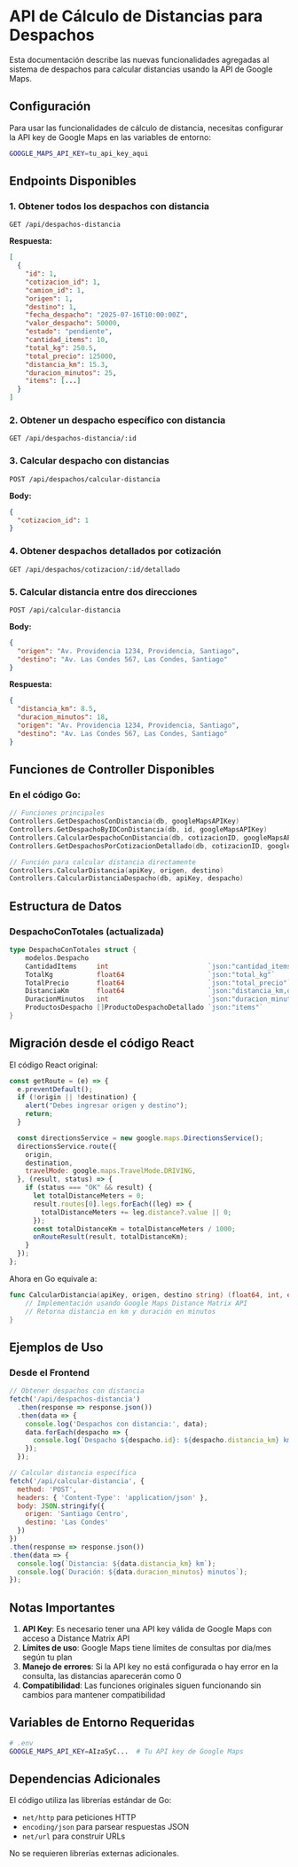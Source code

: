 # API de Cálculo de Distancias para Despachos

Esta documentación describe las nuevas funcionalidades agregadas al sistema de despachos para calcular distancias usando la API de Google Maps.

## Configuración

Para usar las funcionalidades de cálculo de distancia, necesitas configurar la API key de Google Maps en las variables de entorno:

```bash
GOOGLE_MAPS_API_KEY=tu_api_key_aqui
```

## Endpoints Disponibles

### 1. Obtener todos los despachos con distancia
```
GET /api/despachos-distancia
```

**Respuesta:**
```json
[
  {
    "id": 1,
    "cotizacion_id": 1,
    "camion_id": 1,
    "origen": 1,
    "destino": 1,
    "fecha_despacho": "2025-07-16T10:00:00Z",
    "valor_despacho": 50000,
    "estado": "pendiente",
    "cantidad_items": 10,
    "total_kg": 250.5,
    "total_precio": 125000,
    "distancia_km": 15.3,
    "duracion_minutos": 25,
    "items": [...]
  }
]
```

### 2. Obtener un despacho específico con distancia
```
GET /api/despachos-distancia/:id
```

### 3. Calcular despacho con distancias
```
POST /api/despachos/calcular-distancia
```

**Body:**
```json
{
  "cotizacion_id": 1
}
```

### 4. Obtener despachos detallados por cotización
```
GET /api/despachos/cotizacion/:id/detallado
```

### 5. Calcular distancia entre dos direcciones
```
POST /api/calcular-distancia
```

**Body:**
```json
{
  "origen": "Av. Providencia 1234, Providencia, Santiago",
  "destino": "Av. Las Condes 567, Las Condes, Santiago"
}
```

**Respuesta:**
```json
{
  "distancia_km": 8.5,
  "duracion_minutos": 18,
  "origen": "Av. Providencia 1234, Providencia, Santiago",
  "destino": "Av. Las Condes 567, Las Condes, Santiago"
}
```

## Funciones de Controller Disponibles

### En el código Go:

```go
// Funciones principales
Controllers.GetDespachosConDistancia(db, googleMapsAPIKey)
Controllers.GetDespachoByIDConDistancia(db, id, googleMapsAPIKey)
Controllers.CalcularDespachoConDistancia(db, cotizacionID, googleMapsAPIKey)
Controllers.GetDespachosPorCotizacionDetallado(db, cotizacionID, googleMapsAPIKey)

// Función para calcular distancia directamente
Controllers.CalcularDistancia(apiKey, origen, destino)
Controllers.CalcularDistanciaDespacho(db, apiKey, despacho)
```

## Estructura de Datos

### DespachoConTotales (actualizada)
```go
type DespachoConTotales struct {
    modelos.Despacho
    CantidadItems     int                         `json:"cantidad_items"`
    TotalKg           float64                     `json:"total_kg"`
    TotalPrecio       float64                     `json:"total_precio"`
    DistanciaKm       float64                     `json:"distancia_km,omitempty"`
    DuracionMinutos   int                         `json:"duracion_minutos,omitempty"`
    ProductosDespacho []ProductoDespachoDetallado `json:"items"`
}
```

## Migración desde el código React

El código React original:
```javascript
const getRoute = (e) => {
  e.preventDefault();
  if (!origin || !destination) {
    alert("Debes ingresar origen y destino");
    return;
  }

  const directionsService = new google.maps.DirectionsService();
  directionsService.route({
    origin,
    destination,
    travelMode: google.maps.TravelMode.DRIVING,
  }, (result, status) => {
    if (status === "OK" && result) {
      let totalDistanceMeters = 0;
      result.routes[0].legs.forEach((leg) => {
        totalDistanceMeters += leg.distance?.value || 0;
      });
      const totalDistanceKm = totalDistanceMeters / 1000;
      onRouteResult(result, totalDistanceKm);
    }
  });
};
```

Ahora en Go equivale a:
```go
func CalcularDistancia(apiKey, origen, destino string) (float64, int, error) {
    // Implementación usando Google Maps Distance Matrix API
    // Retorna distancia en km y duración en minutos
}
```

## Ejemplos de Uso

### Desde el Frontend
```javascript
// Obtener despachos con distancia
fetch('/api/despachos-distancia')
  .then(response => response.json())
  .then(data => {
    console.log('Despachos con distancia:', data);
    data.forEach(despacho => {
      console.log(`Despacho ${despacho.id}: ${despacho.distancia_km} km`);
    });
  });

// Calcular distancia específica
fetch('/api/calcular-distancia', {
  method: 'POST',
  headers: { 'Content-Type': 'application/json' },
  body: JSON.stringify({
    origen: 'Santiago Centro',
    destino: 'Las Condes'
  })
})
.then(response => response.json())
.then(data => {
  console.log(`Distancia: ${data.distancia_km} km`);
  console.log(`Duración: ${data.duracion_minutos} minutos`);
});
```

## Notas Importantes

1. **API Key**: Es necesario tener una API key válida de Google Maps con acceso a Distance Matrix API
2. **Límites de uso**: Google Maps tiene límites de consultas por día/mes según tu plan
3. **Manejo de errores**: Si la API key no está configurada o hay error en la consulta, las distancias aparecerán como 0
4. **Compatibilidad**: Las funciones originales siguen funcionando sin cambios para mantener compatibilidad

## Variables de Entorno Requeridas

```bash
# .env
GOOGLE_MAPS_API_KEY=AIzaSyC...  # Tu API key de Google Maps
```

## Dependencias Adicionales

El código utiliza las librerías estándar de Go:
- `net/http` para peticiones HTTP
- `encoding/json` para parsear respuestas JSON
- `net/url` para construir URLs

No se requieren librerías externas adicionales.
